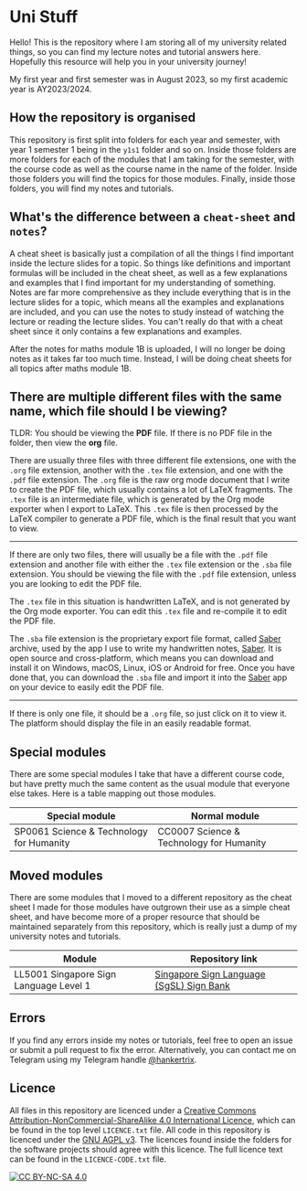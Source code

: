 # Uni Stuff

Hello! This is the repository where I am storing all of my
university related things, so you can find my lecture notes
and tutorial answers here.
Hopefully this resource will help you in your university journey!

My first year and first semester was in August 2023,
so my first academic year is AY2023/2024.

## How the repository is organised

This repository is first split into folders for each year and semester,
with year 1 semester 1 being in the `y1s1` folder and so on.
Inside those folders are more folders for each of the modules that
I am taking for the semester, with the course code as well as
the course name in the name of the folder.
Inside those folders you will find the topics for those modules.
Finally, inside those folders, you will find my notes and tutorials.

## What's the difference between a `cheat-sheet` and `notes`?

A cheat sheet is basically just a compilation of all the things
I find important inside the lecture slides for a topic.
So things like definitions and important formulas
will be included in the cheat sheet,
as well as a few explanations and examples that
I find important for my understanding of something.
Notes are far more comprehensive as they include everything
that is in the lecture slides for a topic,
which means all the examples and explanations are included,
and you can use the notes to study instead of watching the lecture
or reading the lecture slides.
You can't really do that with a cheat sheet
since it only contains a few explanations and examples.

After the notes for maths module 1B is uploaded,
I will no longer be doing notes as it takes far too much time.
Instead, I will be doing cheat sheets for all topics after maths module 1B.

## There are multiple different files with the same name, which file should I be viewing?

TLDR: You should be viewing the **PDF** file.
If there is no PDF file in the folder, then view the **org** file.

There are usually three files with three different file extensions,
one with the `.org` file extension, another with the `.tex` file extension,
and one with the `.pdf` file extension.
The `.org` file is the raw org mode document that I write to create the
PDF file, which usually contains a lot of LaTeX fragments.
The `.tex` file is an intermediate file,
which is generated by the Org mode exporter when I export to LaTeX.
This `.tex` file is then processed by the LaTeX compiler
to generate a PDF file, which is the final result that you want to view.

---

If there are only two files, there will usually be a file with the `.pdf`
file extension and another file with either the `.tex` file extension
or the `.sba` file extension. You should be viewing the file with the `.pdf`
file extension, unless you are looking to edit the PDF file.

The `.tex` file in this situation is handwritten LaTeX,
and is not generated by the Org mode exporter.
You can edit this `.tex` file and re-compile it to edit the PDF file.

The `.sba` file extension is the proprietary export file format,
called [Saber] archive, used by the app I use to write my handwritten notes,
[Saber]. It is open source and cross-platform,
which means you can download and install it on
Windows, macOS, Linux, iOS or Android for free.
Once you have done that, you can download the `.sba` file and import it
into the [Saber] app on your device to
easily edit the PDF file.

---

If there is only one file, it should be a `.org` file,
so just click on it to view it.
The platform should display the file in an easily readable format.

## Special modules

There are some special modules I take that have a different
course code, but have pretty much the same content as the
usual module that everyone else takes. Here is a table
mapping out those modules.

| Special module                           | Normal module                            |
| ---------------------------------------- | ---------------------------------------- |
| SP0061 Science & Technology for Humanity | CC0007 Science & Technology for Humanity |

## Moved modules

There are some modules that I moved to a different repository
as the cheat sheet I made for those modules have outgrown their
use as a simple cheat sheet, and have become more of a proper resource
that should be maintained separately from this repository, which is
really just a dump of my university notes and tutorials.

| Module                                 | Repository link                                                                          |
| -------------------------------------- | ---------------------------------------------------------------------------------------- |
| LL5001 Singapore Sign Language Level 1 | [Singapore Sign Language (SgSL) Sign Bank](https://github.com/hankertrix/SgSL-Sign-Bank) |

## Errors

If you find any errors inside my notes or tutorials,
feel free to open an issue or submit a pull request to fix the error.
Alternatively, you can contact me on Telegram using my Telegram handle
[@hankertrix](https://t.me/hankertrix).

## Licence

All files in this repository are licenced under a
[Creative Commons Attribution-NonCommercial-ShareAlike 4.0 International Licence][cc-by-nc-sa],
which can be found in the top level `LICENCE.txt` file.
All code in this repository is licenced under the
[GNU AGPL v3](https://www.gnu.org/licenses/agpl-3.0.en.html).
The licences found inside the folders for the
software projects should agree with this licence.
The full licence text can be found in the `LICENCE-CODE.txt` file.

[![CC BY-NC-SA 4.0][cc-by-nc-sa-image]][cc-by-nc-sa]

[Saber]: https://saber.adil.hanney.org/
[cc-by-nc-sa]: http://creativecommons.org/licenses/by-nc-sa/4.0/
[cc-by-nc-sa-image]: https://licensebuttons.net/l/by-nc-sa/4.0/88x31.png
